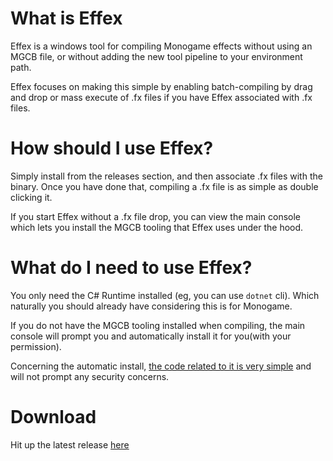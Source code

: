# What is Effex

Effex is a windows tool for compiling Monogame effects without using an MGCB file,
or without adding the new tool pipeline to your environment path.

Effex focuses on making this simple by enabling batch-compiling by
drag and drop or mass execute of .fx files if you have Effex associated with
.fx files.

# How should I use Effex?

Simply install from the releases section, and then associate .fx files with the binary.
Once you have done that, compiling a .fx file is as simple as double clicking it.

If you start Effex without a .fx file drop, you can view the main console which lets
you install the MGCB tooling that Effex uses under the hood.

# What do I need to use Effex?

You only need the C# Runtime installed (eg, you can use `dotnet` cli). Which naturally you
should already have considering this is for Monogame.

If you do not have the MGCB tooling installed when compiling, the main console will prompt
you and automatically install it for you(with your permission).

Concerning the automatic install, [the code related to it is very simple](https://github.com/JonSnowbd/Effex/blob/master/Effex/EffexConsole.cs#L14)
and will not prompt any security concerns.

# Download

Hit up the latest release [here](https://github.com/JonSnowbd/Effex/releases)